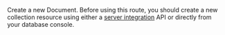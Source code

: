 Create a new Document. Before using this route, you should create a new collection resource using either a [server integration](/docs/server/database?sdk=nodejs#createCollection) API or directly from your database console.
